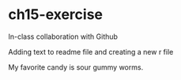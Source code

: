 # ch15-exercise

In-class collaboration with Github

Adding text to readme file and creating a new r file

My favorite candy is sour gummy worms.
